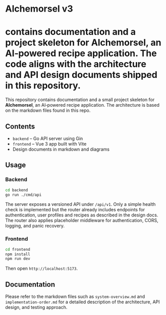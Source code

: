 # Alchemorsel v3

 contains documentation and a project skeleton for **Alchemorsel**, an AI‑powered recipe application.  The code aligns with the architecture and API design documents shipped in this repository.
=======
This repository contains documentation and a small project skeleton for **Alchemorsel**, an AI‑powered recipe application. The architecture is based on the markdown files found in this repo.


## Contents

- `backend` &ndash; Go API server using Gin
- `frontend` &ndash; Vue 3 app built with Vite
- Design documents in markdown and diagrams

## Usage

### Backend

```bash
cd backend
go run ./cmd/api
```


The server exposes a versioned API under `/api/v1`. Only a simple health check is implemented but the router already includes endpoints for authentication, user profiles and recipes as described in the design docs.
The router also applies placeholder middleware for authentication, CORS, logging, and panic recovery.

### Frontend

```bash
cd frontend
npm install
npm run dev
```

Then open `http://localhost:5173`.

## Documentation

Please refer to the markdown files such as `system-overview.md` and `implementation-order.md` for a detailed description of the architecture, API design, and testing approach.

